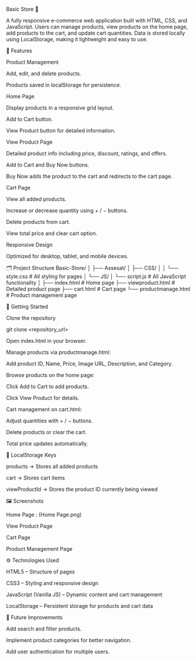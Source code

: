 Basic Store 🛒

A fully responsive e-commerce web application built with HTML, CSS, and JavaScript. Users can manage products, view products on the home page, add products to the cart, and update cart quantities. Data is stored locally using LocalStorage, making it lightweight and easy to use.

🌟 Features

Product Management

Add, edit, and delete products.

Products saved in localStorage for persistence.

Home Page

Display products in a responsive grid layout.

Add to Cart button.

View Product button for detailed information.

View Product Page

Detailed product info including price, discount, ratings, and offers.

Add to Cart and Buy Now buttons.

Buy Now adds the product to the cart and redirects to the cart page.

Cart Page

View all added products.

Increase or decrease quantity using + / − buttons.

Delete products from cart.

View total price and clear cart option.

Responsive Design

Optimized for desktop, tablet, and mobile devices.

🗂️ Project Structure
Basic-Store/
│
├── Assesat/
│   ├── CSS/
│   │   └── style.css         # All styling for pages
│   └── JS/
│       └── script.js         # All JavaScript functionality
│
├── index.html                # Home page
├── viewproduct.html          # Detailed product page
├── cart.html                 # Cart page
└── productmanage.html        # Product management page

🚀 Getting Started

Clone the repository

git clone <repository_url>


Open index.html in your browser.

Manage products via productmanage.html:

Add product ID, Name, Price, Image URL, Description, and Category.

Browse products on the home page:

Click Add to Cart to add products.

Click View Product for details.

Cart management on cart.html:

Adjust quantities with + / − buttons.

Delete products or clear the cart.

Total price updates automatically.

📂 LocalStorage Keys

products → Stores all added products

cart → Stores cart items

viewProductId → Stores the product ID currently being viewed

🖼 Screenshots

Home Page : (Home Page.png)

View Product Page

Cart Page

Product Management Page



⚙️ Technologies Used

HTML5 – Structure of pages

CSS3 – Styling and responsive design

JavaScript (Vanilla JS) – Dynamic content and cart management

LocalStorage – Persistent storage for products and cart data

📌 Future Improvements

Add search and filter products.

Implement product categories for better navigation.

Add user authentication for multiple users.
